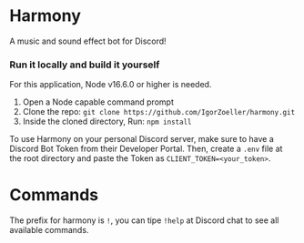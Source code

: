 # Harmony
A music and sound effect bot for Discord!

### Run it locally and build it yourself

For this application, Node v16.6.0 or higher is needed.

1. Open a Node capable command prompt
1. Clone the repo: `git clone https://github.com/IgorZoeller/harmony.git`
1. Inside the cloned directory, Run: `npm install`

To use Harmony on your personal Discord server, make sure to have a Discord Bot Token from their Developer Portal. Then, create a ```.env``` file at the root directory and paste the Token as ```CLIENT_TOKEN=<your_token>```.

# Commands 

The prefix for harmony is `!`, you can tipe ```!help``` at Discord chat to see all available commands.
